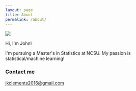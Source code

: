```yaml
---
layout: page
title: About
permalink: /about/
---
```


![](".\images\John-Clements-Picture.jpg")

Hi, I'm John!

I'm pursuing a Master's in Statistics at NCSU. My passion is statistical/machine learning!

### Contact me

[jkclements2016@gmail.com](jkclements2016@gmail.com)
